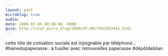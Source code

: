 ```yaml
---
layout: post
microblog: true
audio: 
date: 2008-07-09 00:00:00 -0000
guid: http://xtof.micro.blog/2008/07/09/t853563442.html
---
```

cette tôle de cotisation sociale est injoignable par téléphone... #hainedupaperasse : à fusiller avec retrouvailles paperasse #dépôtdebilan

